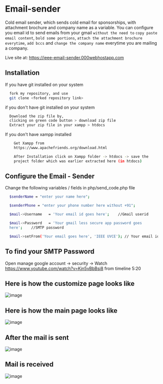 # Email-sender
Cold email sender, which sends cold email for sponsorships, with attachment brochure and company name as a variable.
You can configure you email id to send emails from your gmail `without the need to` `copy paste email content`, `bold some portions`, `attach the attachment brochure everytime`, `add bccs` and `change the company name` everytime you are mailing a company.

Live site at: https://ieee-email-sender.000webhostapp.com

## Installation

If you have git installed on your system

```bash
  fork my repository, and use 
  git clone <forked repository link>
```
if you don't have git installed on your system

```bash
  Download the zip file by,
  clicking on green code button > download zip file
  Extract your zip file in your xampp > htdocs
```
If you don't have xampp installed 
```bash
    Get Xampp from
    https://www.apachefriends.org/download.html

    After Installation click on Xampp folder -> htdocs -> save the
    project folder which was earlier extracted here (in htdocs)
```



## Configure the Email - Sender

Change the following variables / fields in php/send_code.php file

```bash
  $senderName = "enter your name here";

  $senderPhone = "enter your phone number here without +91";

  $mail->Username   = 'Your email id goes here';    //Gmail userid 

  $mail->Password   = 'Your gmail less secure app password goes  
  here';    //SMTP password

  $mail->setFrom('Your email goes here', 'IEEE UVCE'); // Your email id
```

## To find your SMTP Password 
  Open manage google account -> security ->
  Watch https://www.youtube.com/watch?v=Kjn5vBbBsi8 from timeline 
  5:20

## Here is how the customize page looks like
![image](https://user-images.githubusercontent.com/111000515/221352018-90d448d9-18a8-4827-b754-55c42498a36b.png)

## Here is how the main page looks like
![image](https://user-images.githubusercontent.com/111000515/221352275-165c29fc-e5f2-42e4-a0b7-45ef57c39d5d.png)

## After the mail is sent
![image](https://user-images.githubusercontent.com/111000515/221352534-e6379a59-3a6b-479a-9248-9601e5b46f46.png)

## Mail is received
![image](https://user-images.githubusercontent.com/111000515/221352441-704aec69-10ad-4062-9cf0-7c562fb905de.png)



